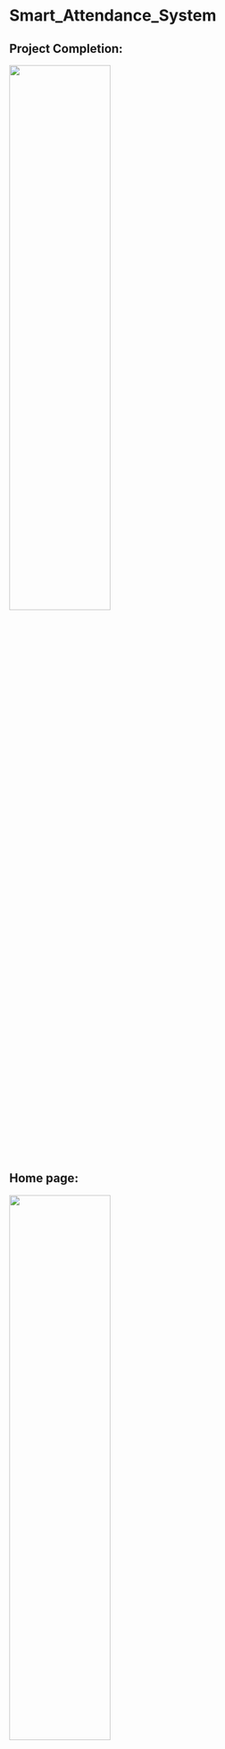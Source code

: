 # Smart_Attendance_System
## Project Completion:
<img src="https://user-images.githubusercontent.com/47039014/219177553-adb35ff8-9e1c-43e3-8714-a9f8bcac813f.png" width=60% height=50%>

## Home page:
<img src="https://user-images.githubusercontent.com/47039014/219176264-91c64a97-dd7e-43d3-883c-a38d7e891d53.png" width=60% height=50%>

## Mark Attendance:
<img src="https://user-images.githubusercontent.com/47039014/219176025-4d9d660f-83f9-40fc-8f53-1bef5b437221.png" width=60% height=60%>

## Attendance sheet:
<img src="https://user-images.githubusercontent.com/47039014/219174507-806481aa-1454-45b9-a119-9eb13ba1d2d1.png" width=60% height=60%>

